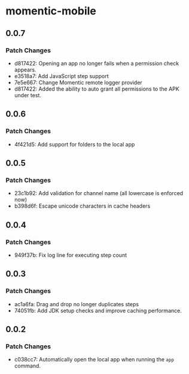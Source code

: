 # momentic-mobile

## 0.0.7

### Patch Changes

- d817422: Opening an app no longer fails when a permission check appears.
- e3518a7: Add JavaScript step support
- 7e5e667: Change Momentic remote logger provider
- d817422: Added the ability to auto grant all permissions to the APK under test.

## 0.0.6

### Patch Changes

- 4f421d5: Add support for folders to the local app

## 0.0.5

### Patch Changes

- 23c1b92: Add validation for channel name (all lowercase is enforced now)
- b398d6f: Escape unicode characters in cache headers

## 0.0.4

### Patch Changes

- 949f37b: Fix log line for executing step count

## 0.0.3

### Patch Changes

- ac1a6fa: Drag and drop no longer duplicates steps
- 74051fb: Add JDK setup checks and improve caching performance.

## 0.0.2

### Patch Changes

- c038cc7: Automatically open the local app when running the `app` command.
